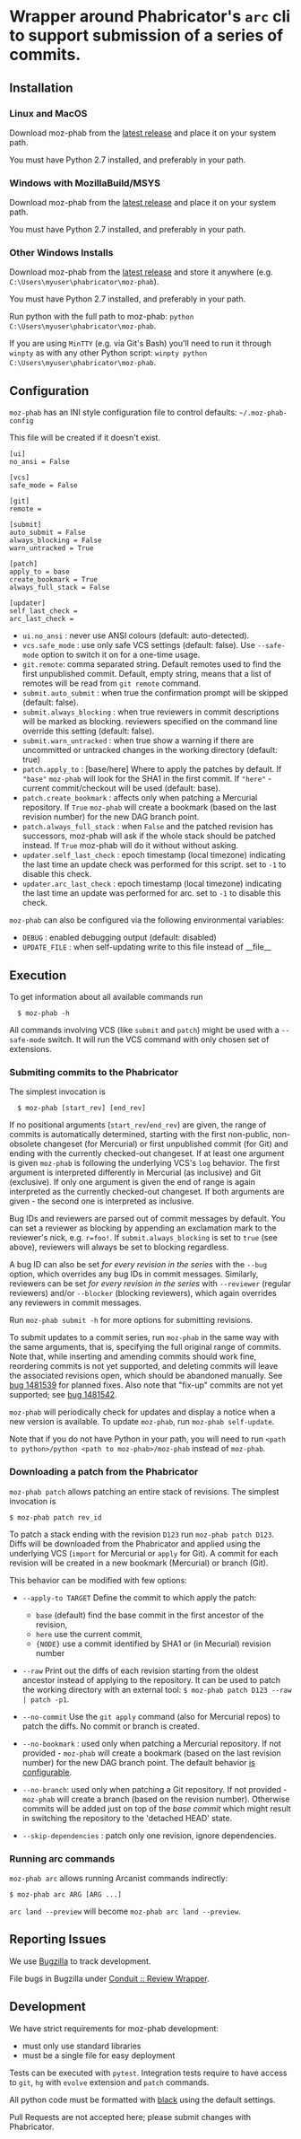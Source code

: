 # Wrapper around Phabricator's `arc` cli to support submission of a series of commits.

## Installation

### Linux and MacOS

Download moz-phab from the [latest release](https://github.com/mozilla-conduit/review/releases/latest/)
and place it on your system path.

You must have Python 2.7 installed, and preferably in your path.

### Windows with MozillaBuild/MSYS

Download moz-phab from the [latest release](https://github.com/mozilla-conduit/review/releases/latest/)
and place it on your system path.

You must have Python 2.7 installed, and preferably in your path.

### Other Windows Installs

Download moz-phab from the [latest release](https://github.com/mozilla-conduit/review/releases/latest/)
and store it anywhere (e.g. `C:\Users\myuser\phabricator\moz-phab`).

You must have Python 2.7 installed, and preferably in your path.

Run python with the full path to moz-phab:
`python C:\Users\myuser\phabricator\moz-phab`.

If you are using `MinTTY` (e.g. via Git's Bash) you'll need to run it through `winpty`
as with any other Python script:
`winpty python C:\Users\myuser\phabricator\moz-phab`.

## Configuration

`moz-phab` has an INI style configuration file to control defaults: `~/.moz-phab-config`

This file will be created if it doesn't exist.

```
[ui]
no_ansi = False

[vcs]
safe_mode = False

[git]
remote =

[submit]
auto_submit = False
always_blocking = False
warn_untracked = True

[patch]
apply_to = base
create_bookmark = True
always_full_stack = False

[updater]
self_last_check = 
arc_last_check = 
```

- `ui.no_ansi` : never use ANSI colours (default: auto-detected).
- `vcs.safe_mode` : use only safe VCS settings (default: false). Use `--safe-mode` option to switch it on for a one-time usage.
- `git.remote`: comma separated string. Default remotes used to find the first
    unpublished commit. Default, empty string, means that a list of remotes will
    be read from `git remote` command.
- `submit.auto_submit` : when true the confirmation prompt will be skipped
    (default: false).
- `submit.always_blocking` : when true reviewers in commit descriptions will be marked
    as blocking. reviewers specified on the command line override this setting
    (default: false).
- `submit.warn_untracked` : when true show a warning if there are uncommitted or
    untracked changes in the working directory (default: true)
- `patch.apply_to` : [base/here] Where to apply the patches by default. If `"base"`
    `moz-phab` will look for the SHA1 in the first commit. If `"here"` - current
    commit/checkout will be used (default: base).
- `patch.create_bookmark` : affects only when patching a Mercurial repository. If `True`
    `moz-phab` will create a bookmark (based on the last revision number) for the
    new DAG branch point.
- `patch.always_full_stack` : when `False` and the patched revision has successors,
    moz-phab will ask if the whole stack should be patched instead. If `True`
    moz-phab will do it without without asking.
- `updater.self_last_check` : epoch timestamp (local timezone) indicating the last time
    an update check was performed for this script.  set to `-1` to disable this check.
- `updater.arc_last_check` : epoch timestamp (local timezone) indicating the last time
    an update was performed for arc.  set to `-1` to disable this check.

`moz-phab` can also be configured via the following environmental variables:
- `DEBUG` : enabled debugging output (default: disabled)
- `UPDATE_FILE` : when self-updating write to this file instead of \_\_file\_\_

## Execution

To get information about all available commands run
```
  $ moz-phab -h
```

All commands involving VCS (like `submit` and `patch`) might be used with a
`--safe-mode` switch. It will run the VCS command with only chosen set of extensions.

### Submiting commits to the Phabricator
The simplest invocation is

```
  $ moz-phab [start_rev] [end_rev]
```

If no positional arguments (`start_rev`/`end_rev`) are given, the
range of commits is automatically determined, starting with the first
non-public, non-obsolete changeset (for Mercurial) or first unpublished commit
(for Git) and ending with the currently checked-out changeset. If at least one
argument is given `moz-phab` is following the underlying VCS's `log` behavior.
The first argument is interpreted differently in Mercurial (as inclusive) and
Git (exclusive). If only one argument is given the end of range is again
interpreted as the currently checked-out changeset.  If both arguments are
given - the second one is interpreted as inclusive.

Bug IDs and reviewers are parsed out of commit messages by default.
You can set a reviewer as blocking by appending an exclamation mark to
the reviewer's nick, e.g.  `r=foo!`.  If `submit.always_blocking` is
set to `true` (see above), reviewers will always be set to blocking
regardless.

A bug ID can also be set *for every revision in the series* with the
`--bug` option, which overrides any bug IDs in commit messages.
Similarly, reviewers can be set *for every revision in the series*
with `--reviewer` (regular reviewers) and/or `--blocker` (blocking
reviewers), which again overrides any reviewers in commit messages.

Run `moz-phab submit -h` for more options for submitting revisions.

To submit updates to a commit series, run `moz-phab` in the same way
with the same arguments, that is, specifying the full original range
of commits.  Note that, while inserting and amending commits should
work fine, reordering commits is not yet supported, and deleting
commits will leave the associated revisions open, which should be
abandoned manually.  See
[bug 1481539](https://bugzilla.mozilla.org/show_bug.cgi?id=1481539) for
planned fixes.  Also note that "fix-up" commits are not yet supported;
see [bug 1481542](https://bugzilla.mozilla.org/show_bug.cgi?id=1481542).

`moz-phab` will periodically check for updates and display a notice
when a new version is available.  To update `moz-phab`, run `moz-phab
self-update`.

Note that if you do not have Python in your path, you will need to run
`<path to python>/python <path to moz-phab>/moz-phab` instead of `moz-phab`.

### Downloading a patch from the Phabricator

`moz-phab patch` allows patching an entire stack of revisions. The simplest
invocation is

```
$ moz-phab patch rev_id
```

To patch a stack ending with the revision `D123` run `moz-phab patch D123`.
Diffs will be downloaded from the Phabricator and applied using the underlying
VCS (`import` for Mercurial or `apply` for Git). A commit for each revision will
be created in a new bookmark (Mercurial) or branch (Git).

This behavior can be modified with few options:

- `--apply-to TARGET` Define the commit to which apply the patch:
  - `base` (default) find the base commit in the first ancestor of the revision,
  - `here` use the current commit,
  - `{NODE}` use a commit identified by SHA1 or (in Mecurial) revision number

- `--raw` Print out the diffs of each revision starting from the oldest
   ancestor instead of applying to the repository. It can be used to patch the
   working directory with an external tool:
   `$ moz-phab patch D123 --raw | patch -p1`.

- `--no-commit` Use the `git apply` command (also for Mercurial repos) to patch
   the diffs. No commit or branch is created.

- `--no-bookmark` : used only when patching a Mercurial repository. If not
    provided - `moz-phab` will create a bookmark (based on the last revision number)
    for the new DAG branch point. The default behavior [is configurable](#configuration).

- `--no-branch`: used only when patching a Git repository. If not provided -
    `moz-phab` will create a branch (based on the revision number). Otherwise
    commits will be added just on top of the *base commit* which might result
    in switching the repository to the 'detached HEAD' state.

- `--skip-dependencies` : patch only one revision, ignore dependencies.

### Running arc commands

`moz-phab arc` allows running Arcanist commands indirectly:

```
$ moz-phab arc ARG [ARG ...]
```

`arc land --preview` will become `moz-phab arc land --preview`.

## Reporting Issues

We use [Bugzilla](https://bugzilla.mozilla.org/) to track development.

File bugs in Bugzilla under
[Conduit :: Review Wrapper](https://bugzilla.mozilla.org/enter_bug.cgi?product=Conduit&component=Review%20Wrapper).

## Development

We have strict requirements for moz-phab development:

- must only use standard libraries
- must be a single file for easy deployment

Tests can be executed with `pytest`.
Integration tests require to have access to `git`, `hg` with `evolve` extension
and `patch` commands.

All python code must be formatted with [black](https://github.com/ambv/black)
using the default settings.

Pull Requests are not accepted here; please submit changes with Phabricator.
